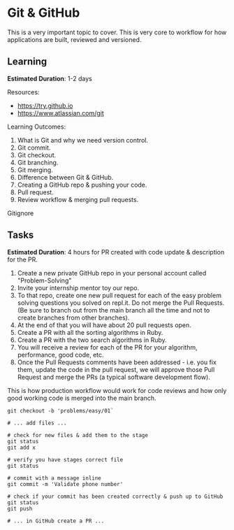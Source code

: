 # Git & GitHub

This is a very important topic to cover. This is very core to workflow for how applications are built, reviewed and versioned.

## Learning
**Estimated Duration**: 1-2 days

Resources:
* https://try.github.io
* https://www.atlassian.com/git

Learning Outcomes:
1. What is Git and why we need version control.
2. Git commit.
3. Git checkout.
4. Git branching.
5. Git merging.
6. Difference between Git & GitHub.
7. Creating a GitHub repo & pushing your code.
8. Pull request.
9. Review workflow & merging pull requests.

Gitignore


## Tasks
**Estimated Duration**: 4 hours for PR created with code update & description for the PR.

1. Create a new private GitHub repo in your personal account called "Problem-Solving"
2. Invite your internship mentor toy our repo.
3. To that repo, create one new pull request for each of the easy problem solving questions you solved on repl.it. Do not merge the Pull Requests. (Be sure to branch out from the main branch all the time and not to create branches from other branches).
4. At the end of that you will have about 20 pull requests open.
5. Create a PR with all the sorting algorithms in Ruby.
6. Create a PR with the two search algorithms in Ruby.
7. You will receive a review for each of the PR for your algorithm, performance, good code, etc.
8. Once the Pull Requests comments have been addressed - i.e. you fix them, update the code in the pull request, we will approve those Pull Request and merge the PRs (a typical software development flow).

This is how production workflow would work for code reviews and how only good working code is merged into the main branch.

```
git checkout -b 'problems/easy/01`

# ... add files ...

# check for new files & add them to the stage
git status
git add x

# verify you have stages correct file
git status

# commit with a message inline
git commit -m 'Validate phone number'

# check if your commit has been created correctly & push up to GitHub
git status
git push

# ... in GitHub create a PR ...
```
